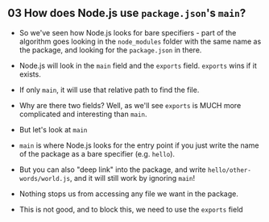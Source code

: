 ## 03 How does Node.js use `package.json`'s `main`?

- So we've seen how Node.js looks for bare specifiers - part of the algorithm goes looking in the `node_modules`
  folder with the same name as the package, and looking for the `package.json` in there.

- Node.js will look in the `main` field and the `exports` field. `exports` wins if it exists.

- If only `main`, it will use that relative path to find the file.

- Why are there two fields? Well, as we'll see `exports` is MUCH more complicated and interesting than `main`.

- But let's look at `main`

- `main` is where Node.js looks for the entry point if you just write the name of the package as a bare specifier
  (e.g. `hello`).

- But you can also "deep link" into the package, and write `hello/other-words/world.js`, and it will still work by
  ignoring `main`!

- Nothing stops us from accessing any file we want in the package.

- This is not good, and to block this, we need to use the `exports` field
